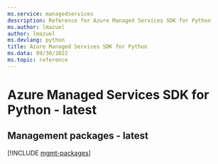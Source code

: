 ```yaml
---
ms.service: managedservices
description: Reference for Azure Managed Services SDK for Python
ms.author: lmazuel
author: lmazuel
ms.devlang: python
title: Azure Managed Services SDK for Python
ms.data: 09/30/2022
ms.topic: reference
---
```

# Azure Managed Services SDK for Python - latest

## Management packages - latest
[!INCLUDE [mgmt-packages](managed-services-mgmt-index.md)]